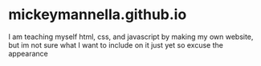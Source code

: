 # mickeymannella.github.io

I am teaching myself html, css, and javascript by making my own website, but im not sure what I want to include on it just yet
so excuse the appearance 
